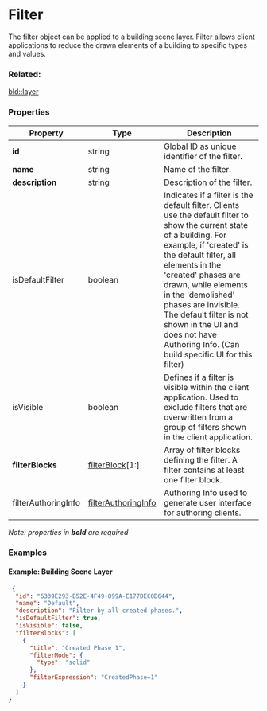 # Filter

The filter object can be applied to a building scene layer. Filter allows client applications to reduce the drawn elements of a building to specific types and values.

### Related:

[bld::layer](layer.bld.md)
### Properties

| Property | Type | Description |
| --- | --- | --- |
| **id** | string | Global ID as unique identifier of the filter. |
| **name** | string | Name of the filter. |
| **description** | string | Description of the filter. |
| isDefaultFilter | boolean | Indicates if a filter is the default filter. Clients use the default filter to show the current state of a building. For example, if 'created' is the default filter, all elements in the 'created' phases are drawn, while elements in the 'demolished' phases are invisible.  The default filter is not shown in the UI and does not have Authoring Info. (Can build specific UI for this filter) |
| isVisible | boolean | Defines if a filter is visible within the client application. Used to exclude filters that are overwritten from a group of filters shown in the client application. |
| **filterBlocks** | [filterBlock](filterBlock.bld.md)[1:] | Array of filter blocks defining the filter. A filter contains at least one filter block. |
| filterAuthoringInfo | [filterAuthoringInfo](filterAuthoringInfo.bld.md) | Authoring Info used to generate user interface for authoring clients. |

*Note: properties in **bold** are required*

### Examples 

#### Example: Building Scene Layer 

```json
 {
  "id": "6339E293-B52E-4F49-899A-E177DEC0D644",
  "name": "Default",
  "description": "Filter by all created phases.",
  "isDefaultFilter": true,
  "isVisible": false,
  "filterBlocks": [
    {
      "title": "Created Phase 1",
      "filterMode": {
        "type": "solid"
      },
      "filterExpression": "CreatedPhase=1"
    }
  ]
} 
```

